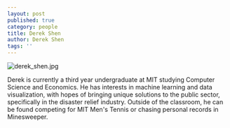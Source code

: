 ```yaml
---
layout: post
published: true
category: people
title: Derek Shen
author: Derek Shen
tags: ''
---
```

![derek_shen.jpg]({{site.baseurl}}/assets/derek_shen.jpg)

Derek is currently a third year undergraduate at MIT studying Computer Science and Economics. He has interests in machine learning and data visualization, with hopes of bringing unique solutions to the public sector, specifically in the disaster relief industry. Outside of the classroom, he can be found competing for MIT Men's Tennis or chasing personal records in Minesweeper.
